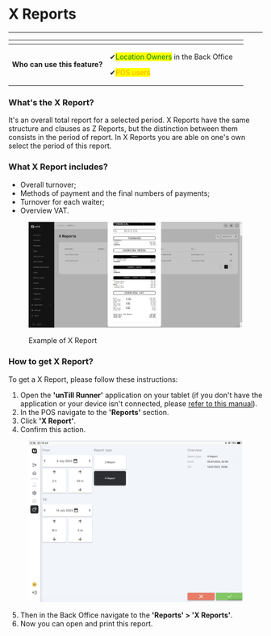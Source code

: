 # X Reports

***

<table data-card-size="large" data-view="cards" data-full-width="false"><thead><tr><th></th><th></th><th></th></tr></thead><tbody><tr><td><strong>Who can use this feature?</strong></td><td><p><span data-gb-custom-inline data-tag="emoji" data-code="2714">✔</span><mark style="color:green;">Location Owners</mark> in the Back Office</p><p><span data-gb-custom-inline data-tag="emoji" data-code="2714">✔</span><mark style="color:orange;">POS users</mark> </p></td><td></td></tr></tbody></table>

### What's the X Report?

It's an overall total report for a selected period. X Reports have the same structure and clauses as Z Reports, but the distinction between them consists in the period of report. In X Reports you are able on one's own select the period of this report.

### What X Report includes?

* Overall turnover;
* Methods of payment and the final numbers of payments;
* Turnover for each waiter;
* Overview VAT.

<figure><img src="../.gitbook/assets/xreport.jpg" alt=""><figcaption><p>Example of X Report</p></figcaption></figure>

### How to get X Report?

To get a X Report, please follow these instructions:

1. Open the **'unTill Runner'** application on your tablet (if you don't have the application or your device isn't connected, please [refer to this manual](../general/equipment/add-a-device.md)).
2. In the POS navigate to the **'Reports'** section.
3. Click **'X Report'**.
4. Confirm this action.

<figure><img src="../.gitbook/assets/xreport2.jpg" alt="" width="563"><figcaption></figcaption></figure>

5. Then in the Back Office navigate to the **'Reports' > 'X Reports'**.
6. Now you can open and print this report.
